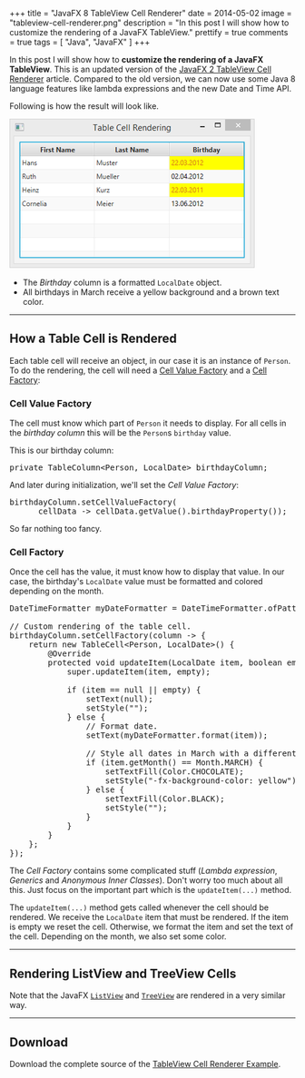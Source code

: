 +++
title = "JavaFX 8 TableView Cell Renderer"
date = 2014-05-02
image = "tableview-cell-renderer.png"
description = "In this post I will show how to customize the rendering of a JavaFX TableView."
prettify = true
comments = true
tags = [ "Java", "JavaFX" ]
+++

In this post I will show how to **customize the rendering of a JavaFX TableView**. This is an updated version of the [JavaFX 2 TableView Cell Renderer](/blog/javafx-2-tableview-cell-renderer/) article. Compared to the old version, we can now use some Java 8 language features like lambda expressions and the new Date and Time API.  

Following is how the result will look like. 

![TableView Cell Renderer](tableview-cell-renderer.png)

* The *Birthday* column is a formatted `LocalDate` object. 
* All birthdays in March receive a yellow background and a brown text color.


*****

## How a Table Cell is Rendered

Each table cell will receive an object, in our case it is an instance of `Person`. To do the rendering, the cell will need a [Cell Value Factory](http://docs.oracle.com/javase/8/javafx/api/javafx/scene/control/TableColumn.html#setCellValueFactory-javafx.util.Callback-) and a [Cell Factory](http://docs.oracle.com/javase/8/javafx/api/javafx/scene/control/TableColumn.html#cellFactoryProperty):


### Cell Value Factory

The cell must know which part of `Person` it needs to display. For all cells in the *birthday column* this will be the `Person`s `birthday` value.

This is our birthday column:

<pre class="prettyprint lang-java">
private TableColumn&lt;Person, LocalDate> birthdayColumn;
</pre>

And later during initialization, we'll set the *Cell Value Factory*:

<pre class="prettyprint lang-java">
birthdayColumn.setCellValueFactory(
      cellData -> cellData.getValue().birthdayProperty());
</pre>

So far nothing too fancy.


### Cell Factory

Once the cell has the value, it must know how to display that value. In our case, the birthday's `LocalDate` value must be formatted and colored depending on the month.

<pre class="prettyprint lang-java">
DateTimeFormatter myDateFormatter = DateTimeFormatter.ofPattern("dd.MM.yyyy");

// Custom rendering of the table cell.
birthdayColumn.setCellFactory(column -> {
    return new TableCell&lt;Person, LocalDate>() {
        @Override
        protected void updateItem(LocalDate item, boolean empty) {
            super.updateItem(item, empty);

            if (item == null || empty) {
                setText(null);
                setStyle("");
            } else {
                // Format date.
                setText(myDateFormatter.format(item));

                // Style all dates in March with a different color.
                if (item.getMonth() == Month.MARCH) {
                    setTextFill(Color.CHOCOLATE);
                    setStyle("-fx-background-color: yellow");
                } else {
                    setTextFill(Color.BLACK);
                    setStyle("");
                }
            }
        }
    };
});
</pre>


The *Cell Factory* contains some complicated stuff (*Lambda expression*, *Generics* and *Anonymous Inner Classes*). Don't worry too much about all this. Just focus on the important part which is the `updateItem(...)` method. 

The `updateItem(...)` method gets called whenever the cell should be rendered. We receive the `LocalDate` item that must be rendered. If the item is empty we reset the cell. Otherwise, we format the item and set the text of the cell. Depending on the month, we also set some color.



*****


## Rendering ListView and TreeView Cells

Note that the JavaFX [`ListView`](http://docs.oracle.com/javase/8/javafx/api/javafx/scene/control/ListView.html) and [`TreeView`](http://docs.oracle.com/javase/8/javafx/api/javafx/scene/control/TreeView.html) are rendered in a very similar way.


* * *

## Download

Download the complete source of the [TableView Cell Renderer Example](tableview-cell-renderer.zip).
